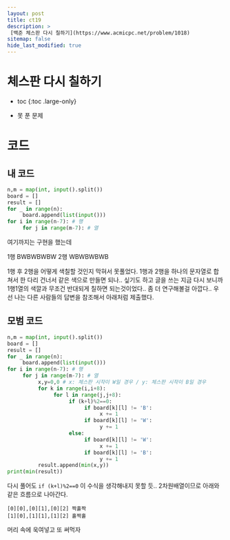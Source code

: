 ```yaml
---
layout: post
title: ct19
description: >
 [백준 체스판 다시 칠하기](https://www.acmicpc.net/problem/1018)
sitemap: false
hide_last_modified: true
---
```

# 체스판 다시 칠하기

* toc
{:toc .large-only}

- 못 푼 문제

# 코드

## 내 코드

```python
n,m = map(int, input().split())
board = []
result = []
for _ in range(n):
     board.append(list(input()))
for i in range(n-7): # 행
     for j in range(m-7): # 열
```

여기까지는 구현을 했는데

1행 BWBWBWBW
2행 WBWBWBWB

1행 후 2행을 어떻게 색칠할 것인지 막혀서 못풀었다.
1행과 2행을 하나의 문자열로 합쳐서 한 다리 건너서 같은 색으로 만들면 되나.. 싶기도 하고
글을 쓰는 지금 다시 보니까 1행1열의 색깔과 무조건 반대되게 칠하면 되는것이었다..
좀 더 연구해볼걸 아깝다..
우선 나는 다른 사람들의 답변을 참조해서 아래처럼 제출했다.

## 모범 코드

```python
n,m = map(int, input().split())
board = []
result = []
for _ in range(n):
     board.append(list(input()))
for i in range(n-7): # 행
     for j in range(m-7): # 열
          x,y=0,0 # x: 체스판 시작이 W일 경우 / y: 체스판 시작이 B일 경우
          for k in range(i,i+8):
               for l in range(j,j+8):
                    if (k+l)%2==0:
                         if board[k][l] != 'B':
                              x += 1
                         if board[k][l] != 'W':
                              y += 1
                    else:
                         if board[k][l] != 'W':
                              x += 1
                         if board[k][l] != 'B':
                              y += 1
          result.append(min(x,y))
print(min(result))
```

다시 풀어도 `if (k+l)%2==0` 이 수식을 생각해내지 못할 듯..
2차원배열이므로 아래와 같은 흐름으로 나아간다.

```
[0][0],[0][1],[0][2] 짝홀짝
[1][0],[1][1],[1][2] 홀짝홀
```

머리 속에 욱여넣고 또 써먹자
